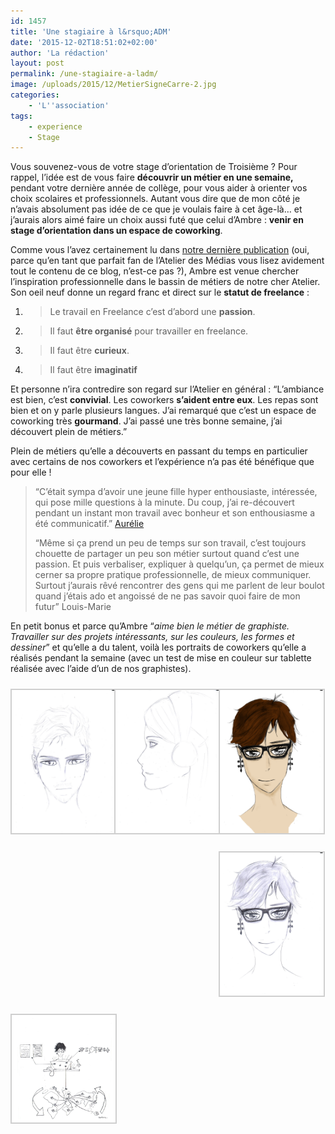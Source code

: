 ```yaml
---
id: 1457
title: 'Une stagiaire à l&rsquo;ADM'
date: '2015-12-02T18:51:02+02:00'
author: 'La rédaction'
layout: post
permalink: /une-stagiaire-a-ladm/
image: /uploads/2015/12/MetierSigneCarre-2.jpg
categories:
    - 'L''association'
tags:
    - experience
    - Stage
---
```


<span style="font-weight: 400;">Vous souvenez-vous de votre stage d’orientation de Troisième ? Pour rappel, l’idée est de vous faire **découvrir un métier en une semaine,** pendant votre dernière année de collège, pour vous aider à orienter vos choix scolaires et professionnels. Autant vous dire que de mon côté je n’avais absolument pas idée de ce que je voulais faire à cet âge-là… et j’aurais alors aimé faire un choix aussi futé que celui d’Ambre : **venir en stage d’orientation dans un espace de coworking**.</span>

<span style="font-weight: 400;">Comme vous l’avez certainement lu dans [notre dernière publication](/association-qui-donne/) (oui, parce qu’en tant que parfait fan de l’Atelier des Médias vous lisez avidement tout le contenu de ce blog, n’est-ce pas ?), Ambre est venue chercher l’inspiration professionnelle dans le bassin de métiers de notre cher Atelier. Son oeil neuf donne un regard franc et direct sur le **statut de freelance** :</span>

1. > <span style="font-weight: 400;">Le travail en Freelance c’est d’abord une **passion**.</span>
2. > <span style="font-weight: 400;">Il faut **être organisé** pour travailler en freelance.</span>
3. > <span style="font-weight: 400;">Il faut être **curieux**.</span>
4. > <span style="font-weight: 400;">Il faut être **imaginatif** </span>

<span style="font-weight: 400;">Et personne n’ira contredire son regard sur l’Atelier en général : “L’ambiance est bien, c’est **convivial**. Les coworkers **s’aident entre eux**. Les repas sont bien et on y parle plusieurs langues. J’ai remarqué que c’est un espace de coworking très **gourmand**. J’ai passé une très bonne semaine, j’ai découvert plein de métiers.”</span>

Plein de métiers qu’elle a découverts en passant du temps en particulier avec certains de nos coworkers et l’expérience n’a pas été bénéfique que pour elle !

> <span style="font-weight: 400;">“C’était sympa d’avoir une jeune fille hyper enthousiaste, intéressée, qui pose mille questions à la minute. Du coup, j’ai re-découvert pendant un instant mon travail avec bonheur et son enthousiasme a été communicatif.” [Aurélie](/coworkers/aurelie-khalidi/)</span>
> 
> <span style="font-weight: 400;">“Même si ça prend un peu de temps sur son travail, c’est toujours chouette de partager un peu son métier surtout quand c’est une passion. Et puis verbaliser, expliquer à quelqu’un, ça permet de mieux cerner sa propre pratique professionnelle, de mieux communiquer. Surtout j’aurais rêvé rencontrer des gens qui me parlent de leur boulot quand j’étais ado et angoissé de ne pas savoir quoi faire de mon futur” Louis-Marie</span>

<span style="font-weight: 400;">En petit bonus et parce qu’Ambre “*aime bien le métier de graphiste. Travailler sur des projets intéressants, sur les couleurs, les formes et dessiner*” et qu’elle a du talent, voilà les portraits de coworkers qu’elle a réalisés pendant la semaine (avec un test de mise en couleur sur tablette réalisée avec l’aide d’un de nos graphistes).</span>

 <style type="text/css">
			#gallery-8 {
				margin: auto;
			}
			#gallery-8 .gallery-item {
				float: left;
				margin-top: 10px;
				text-align: center;
				width: 33%;
			}
			#gallery-8 img {
				border: 2px solid #cfcfcf;
			}
			#gallery-8 .gallery-caption {
				margin-left: 0;
			}
			/* see gallery_shortcode() in wp-includes/media.php */
		</style>

<div class="gallery galleryid-1457 gallery-columns-3 gallery-size-medium" id="gallery-8"><dl class="gallery-item"> <dt class="gallery-icon portrait"> <img src="/uploads/2015/12/quitus.jpg" alt="Illustration"> </dt></dl><dl class="gallery-item"> <dt class="gallery-icon portrait"> <img src="/uploads/2015/12/Coworkeuse1.jpg" alt="Illustration"> </dt></dl><dl class="gallery-item"> <dt class="gallery-icon portrait"> <img src="/uploads/2015/12/Coworkeuse-colo.jpg" alt="Illustration"> </dt></dl>  
<dl class="gallery-item"> <dt class="gallery-icon portrait"> <img src="/uploads/2015/12/Coworkeuse.jpg" alt="Illustration"> </dt></dl><dl class="gallery-item"> <dt class="gallery-icon portrait"> <img src="/uploads/2015/12/MetierSigneCarre.jpg" alt="Illustration"> </dt></dl>   
 </div>